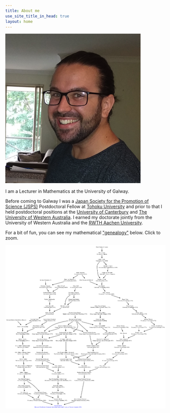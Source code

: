 ```yaml
---
title: About me
use_site_title_in_head: true
layout: home
---
```


<div class="profile-picture-container">
    <img src="/assets/profile.png" class="profile-picture" />
</div>


I am a Lecturer in Mathematics at the University of Galway.

Before coming to Galway I was a [Japan Society for the Promotion of Science (JSPS)](https://www.jsps.go.jp/english/) Postdoctoral Fellow at [Tohoku University](https://www.tohoku.ac.jp/en/) and prior to that I held postdoctoral positions at the [University of Canterbury](https://www.canterbury.ac.nz/) and [The University of Western Australia](http://www.uwa.edu.au/). I earned my doctorate jointly from the University of Western Australia and the [RWTH Aachen University](http://www.rwth-aachen.de/).

For a bit of fun, you can see my mathematical ["genealogy"](https://www.mathgenealogy.org/id.php?id=272900) below. Click to zoom.

[![Genealogy](/assets/Jesse_Lansdown_Mathematical_Genealogy.png)](/assets/Jesse_Lansdown_Mathematical_Genealogy.png)
